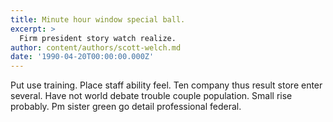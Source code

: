 ```yaml
---
title: Minute hour window special ball.
excerpt: >
  Firm president story watch realize.
author: content/authors/scott-welch.md
date: '1990-04-20T00:00:00.000Z'
---
```

Put use training. Place staff ability feel. Ten company thus result store enter several. Have not world debate trouble couple population. Small rise probably. Pm sister green go detail professional federal.
